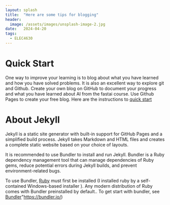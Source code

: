 ```yaml
---
layout: splash
title:  "Here are some tips for blogging"
header:
  image: /assets/images/unsplash-image-2.jpg
date:   2024-04-20
tags: 
  - ELEC4630
---
```


# Quick Start

One way to improve your learning is to blog about what you have learned and how you have solved problems. It is also an excellent way to explore git and Github. Create your own blog on GitHub to document your progress and what you have learned about AI from the fastai course. Use Github Pages to create your free blog. Here are the instructions to [quick start](https://docs.github.com/en/pages)

# About Jekyll
Jekyll is a static site generator with built-in support for GitHub Pages and a simplified build process. Jekyll takes Markdown and HTML files and creates a complete static website based on your choice of layouts.

It is recommended to use Bundler to install and run Jekyll. Bundler is a Ruby dependency management tool that can manage dependencies of Ruby gems, reduce potential errors during Jekyll builds, and prevent environment-related bugs.

To use Bundler, [Ruby](https://rubyinstaller.org/) must first be installed (I installed ruby by a self-contained Windows-based installer ). Any modern distribution of Ruby comes with Bundler preinstalled by default.. To get start with bundler, see [Bundler]()"https://bundler.io/)



